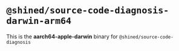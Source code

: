 # `@shined/source-code-diagnosis-darwin-arm64`

This is the **aarch64-apple-darwin** binary for `@shined/source-code-diagnosis`
